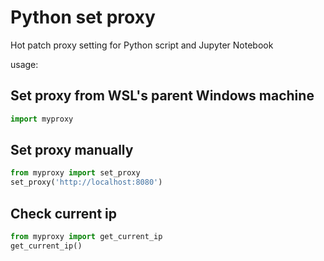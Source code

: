# Python set proxy

Hot patch proxy setting for Python script and Jupyter Notebook

usage:

## Set proxy from WSL's parent Windows machine

```python
import myproxy
```

## Set proxy manually  

```python
from myproxy import set_proxy
set_proxy('http://localhost:8080')
```

## Check current ip

```python
from myproxy import get_current_ip
get_current_ip()
```
